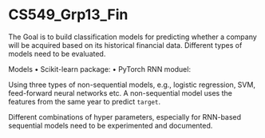 # CS549_Grp13_Fin

The Goal is to build classification models for predicting whether a company will be acquired based on its historical financial data. Different types of models need to be evaluated. 

Models
•	Scikit-learn package: 
•	PyTorch RNN moduel: 

Using three types of non-sequential models, e.g., logistic regression, SVM, feed-forward neural networks etc. 
A non-sequential model uses the features from the same year to predict `target`.

Different combinations of hyper parameters, especially for RNN-based sequential models need to be experimented and documented. 

